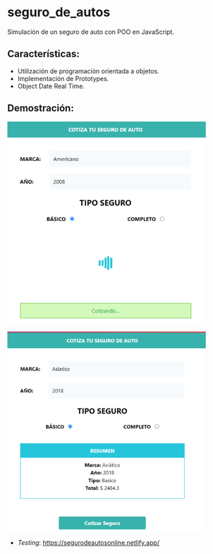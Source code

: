 # seguro_de_autos
Simulación de un seguro de auto con POO en JavaScript. 

## Características:

* Utilización de programación orientada a objetos.
* Implementación de Prototypes.
* Object Date Real Time.

## Demostración:
<img src="https://github.com/angellox/icons_readme/blob/main/insurance_2.PNG" width="450">
<br> <br>
<img src="https://github.com/angellox/icons_readme/blob/main/insurance_1.PNG" width="450">

- <i>Testing</i>: https://segurodeautosonline.netlify.app/   
